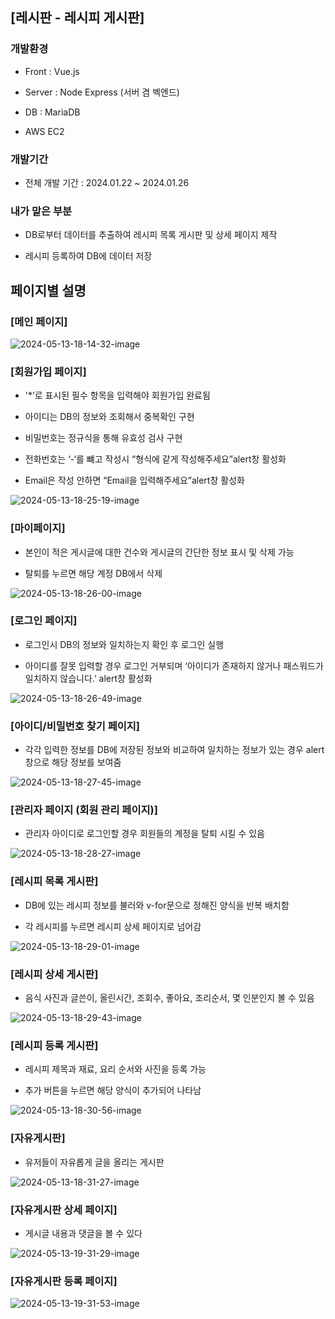 ## [레시판 - 레시피 게시판]

### 개발환경

- Front : Vue.js
  
- Server : Node Express (서버 겸 벡엔드)
  
- DB : MariaDB
  
- AWS EC2
  

### 개발기간

- 전체 개발 기간 : 2024.01.22 ~ 2024.01.26

### 내가 맡은 부분

- DB로부터 데이터를 추출하여 레시피 목록 게시판 및 상세 페이지 제작
  
- 레시피 등록하여 DB에 데이터 저장

## 페이지별 설명

### [메인 페이지]

![2024-05-13-18-14-32-image](https://github.com/sh0626/First_mini_Project/assets/81377801/0b39d283-b243-4e07-8715-55e39adc3a79)

### [회원가입 페이지]

- '*’로 표시된 필수 항목을 입력해야 회원가입 완료됨
  
- 아이디는 DB의 정보와 조회해서 중복확인
  구현
  
- 비밀번호는 정규식을 통해 유효성 검사 구현
  
- 전화번호는 ‘-‘를 뺴고 작성시 “형식에 같게 작성해주세요”alert창 활성화
  
- Email은 작성 안하면 “Email을 입력해주세요”alert창 활성화
  

![2024-05-13-18-25-19-image](https://github.com/sh0626/First_mini_Project/assets/81377801/469d8ad0-58d0-450b-a1ea-254e1508b3bd)

### [마이페이지]

- 본인이 적은 게시글에 대한 건수와 게시글의 간단한 정보 표시 및 삭제 가능
  
- 탈퇴를 누르면 해당 계정 DB에서 삭제
  

![2024-05-13-18-26-00-image](https://github.com/sh0626/First_mini_Project/assets/81377801/e7244127-4e25-44b8-87ab-da0a2dd15269)

### [로그인 페이지]

- 로그인시 DB의 정보와 일치하는지 확인 후 로그인 실행
  
- 아이디를 잘못 입력할 경우 로그인 거부되며 ‘아이디가 존재하지 않거나 패스워드가 일치하지 않습니다.’ alert창 활성화
  

![2024-05-13-18-26-49-image](https://github.com/sh0626/First_mini_Project/assets/81377801/5d03e6b9-82e7-42d0-a2fa-e1837cfe6134)

### [아이디/비밀번호 찾기 페이지]

- 각각 입력한 정보를 DB에 저장된 정보와 비교하여 일치하는 정보가 있는 경우 alert창으로 해당 정보를 보여줌

![2024-05-13-18-27-45-image](https://github.com/sh0626/First_mini_Project/assets/81377801/653919e9-387a-410b-af35-94910b784056)

### [관리자 페이지 (회원 관리 페이지)]

- 관리자 아이디로 로그인할 경우 회원들의 계정을 탈퇴 시킬 수 있음

![2024-05-13-18-28-27-image](https://github.com/sh0626/First_mini_Project/assets/81377801/1ccd0c4c-cfa9-4ed4-8eae-a7b63b3e073a)

### [레시피 목록 게시판]

- DB에 있는 레시피 정보를 불러와 v-for문으로 정해진 양식을 반복 배치함
  
- 각 레시피를 누르면 레시피 상세 페이지로 넘어감
  

![2024-05-13-18-29-01-image](https://github.com/sh0626/First_mini_Project/assets/81377801/c86d2528-a380-416e-8044-b318e625a913)

### [레시피 상세 게시판]

- 음식 사진과 글쓴이, 올린시간, 조회수, 좋아요, 조리순서, 몇 인분인지 볼 수 있음

![2024-05-13-18-29-43-image](https://github.com/sh0626/First_mini_Project/assets/81377801/07ca45fa-e361-473b-b9b9-97667cad067c)

### [레시피 등록 게시판]

- 레시피 제목과 재료, 요리 순서와 사진을 등록 가능
  
- 추가 버튼을 누르면 해당 양식이 추가되어 나타남
  

![2024-05-13-18-30-56-image](https://github.com/sh0626/First_mini_Project/assets/81377801/e551112c-920c-4e3b-926a-4e0bf8df4876)

### [자유게시판]

- 유저들이 자유롭게 글을 올리는 게시판

![2024-05-13-18-31-27-image](https://github.com/sh0626/First_mini_Project/assets/81377801/969bcfcf-d2a1-41f2-87e5-865656a510ec)

### [자유게시판 상세 페이지]

- 게시글 내용과 댓글을 볼 수 있다

![2024-05-13-19-31-29-image](https://github.com/sh0626/First_mini_Project/assets/81377801/f20d6774-6d61-4e68-be6b-38a1c71f720d)

### [자유게시판 등록 페이지]

![2024-05-13-19-31-53-image](https://github.com/sh0626/First_mini_Project/assets/81377801/8d6657f6-f505-4a82-82a0-b3107496e791)
